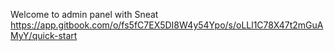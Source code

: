 Welcome to admin panel with Sneat
https://app.gitbook.com/o/fs5fC7EX5DI8W4y54Ypo/s/oLLl1C78X47t2mGuAMyY/quick-start
